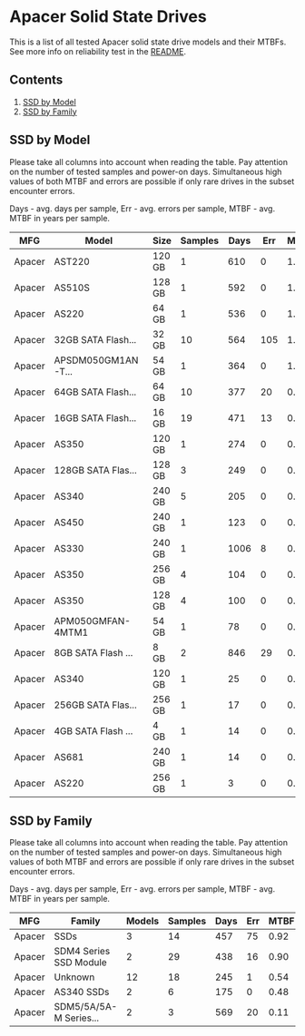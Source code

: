 Apacer Solid State Drives
=========================

This is a list of all tested Apacer solid state drive models and their MTBFs. See
more info on reliability test in the [README](https://github.com/bsdhw/SMART).

Contents
--------

1. [ SSD by Model  ](#ssd-by-model)
2. [ SSD by Family ](#ssd-by-family)

SSD by Model
------------

Please take all columns into account when reading the table. Pay attention on the
number of tested samples and power-on days. Simultaneous high values of both MTBF
and errors are possible if only rare drives in the subset encounter errors.

Days - avg. days per sample,
Err  - avg. errors per sample,
MTBF - avg. MTBF in years per sample.

| MFG       | Model              | Size   | Samples | Days  | Err   | MTBF |
|-----------|--------------------|--------|---------|-------|-------|------|
| Apacer    | AST220             | 120 GB | 1       | 610   | 0     | 1.67   |
| Apacer    | AS510S             | 128 GB | 1       | 592   | 0     | 1.62   |
| Apacer    | AS220              | 64 GB  | 1       | 536   | 0     | 1.47   |
| Apacer    | 32GB SATA Flash... | 32 GB  | 10      | 564   | 105   | 1.08   |
| Apacer    | APSDM050GM1AN-T... | 54 GB  | 1       | 364   | 0     | 1.00   |
| Apacer    | 64GB SATA Flash... | 64 GB  | 10      | 377   | 20    | 0.92   |
| Apacer    | 16GB SATA Flash... | 16 GB  | 19      | 471   | 13    | 0.89   |
| Apacer    | AS350              | 120 GB | 1       | 274   | 0     | 0.75   |
| Apacer    | 128GB SATA Flas... | 128 GB | 3       | 249   | 0     | 0.68   |
| Apacer    | AS340              | 240 GB | 5       | 205   | 0     | 0.56   |
| Apacer    | AS450              | 240 GB | 1       | 123   | 0     | 0.34   |
| Apacer    | AS330              | 240 GB | 1       | 1006  | 8     | 0.31   |
| Apacer    | AS350              | 256 GB | 4       | 104   | 0     | 0.29   |
| Apacer    | AS350              | 128 GB | 4       | 100   | 0     | 0.27   |
| Apacer    | APM050GMFAN-4MTM1  | 54 GB  | 1       | 78    | 0     | 0.21   |
| Apacer    | 8GB SATA Flash ... | 8 GB   | 2       | 846   | 29    | 0.15   |
| Apacer    | AS340              | 120 GB | 1       | 25    | 0     | 0.07   |
| Apacer    | 256GB SATA Flas... | 256 GB | 1       | 17    | 0     | 0.05   |
| Apacer    | 4GB SATA Flash ... | 4 GB   | 1       | 14    | 0     | 0.04   |
| Apacer    | AS681              | 240 GB | 1       | 14    | 0     | 0.04   |
| Apacer    | AS220              | 256 GB | 1       | 3     | 0     | 0.01   |

SSD by Family
-------------

Please take all columns into account when reading the table. Pay attention on the
number of tested samples and power-on days. Simultaneous high values of both MTBF
and errors are possible if only rare drives in the subset encounter errors.

Days - avg. days per sample,
Err  - avg. errors per sample,
MTBF - avg. MTBF in years per sample.

| MFG       | Family                 | Models | Samples | Days  | Err   | MTBF |
|-----------|------------------------|--------|---------|-------|-------|------|
| Apacer    | SSDs                   | 3      | 14      | 457   | 75    | 0.92   |
| Apacer    | SDM4 Series SSD Module | 2      | 29      | 438   | 16    | 0.90   |
| Apacer    | Unknown                | 12     | 18      | 245   | 1     | 0.54   |
| Apacer    | AS340 SSDs             | 2      | 6       | 175   | 0     | 0.48   |
| Apacer    | SDM5/5A/5A-M Series... | 2      | 3       | 569   | 20    | 0.11   |
